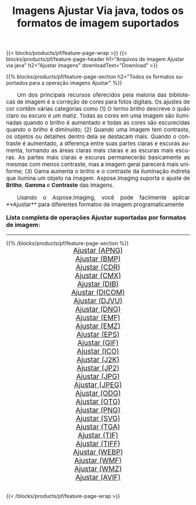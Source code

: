 ﻿---
title: Imagens Ajustar Via java, todos os formatos de imagem suportados 
weight: 3920
url: /pt/java/adjust/ 
lang: pt
langdirlevel: 2
locales: zh-hans,ja,it,ru,de,es,fr,nl,id,lt,pl,pt,vi,tr,ko,zh-hant,ar,hi,th,sv,cs,uk,he
description: Usando Aspose.Imaging, você pode facilmente imagens Ajustar Via java
---

{{< blocks/products/pf/feature-page-wrap >}}
{{< blocks/products/pf/feature-page-header h1="Arquivos de imagem Ajustar via java" h2="Ajustar imagens" downloadText="Download" >}}


{{% blocks/products/pf/feature-page-section  h2="Todos os formatos suportados para a operação imagens Ajustar" %}}
<p align="justify" style="text-indent:2em;font-size:15px;">
Um dos principais recursos oferecidos pela maioria das bibliotecas de imagem é a correção de cores para fotos digitais. Os ajustes de cor contêm várias categorias como (1) O termo brilho descreve o quão claro ou escuro é um matiz. Todas as cores em uma imagem são iluminadas quando o brilho é aumentado e todas as cores são escurecidas quando o brilho é diminuído; (2) Quando uma imagem tem contraste, os objetos ou detalhes dentro dela se destacam mais. Quando o contraste é aumentado, a diferença entre suas partes claras e escuras aumenta, tornando as áreas claras mais claras e as escuras mais escuras. As partes mais claras e escuras permanecerão basicamente as mesmas com menos contraste, mas a imagem geral parecerá mais uniforme; (3) Gama aumenta o brilho e o contraste da iluminação indireta que ilumina um objeto na imagem. Aspose.Imaging suporta o ajuste de <b>Brilho</b>, <b>Gamma</b> e <b>Contraste</b> das imagens.
</p>
<p align="justify" style="text-indent:2em;font-size:15px;">
Usando o Aspose.Imaging, você pode facilmente aplicar **Ajustar** para diferentes formatos de imagem programaticamente
</p>
<h3 style="margin-top:16px;">
Lista completa de operações Ajustar suportadas por formatos de imagem:
</h3>
<hr/>
{{% /blocks/products/pf/feature-page-section %}}
<div class="container-fluid productfamilypage bg-gray">
    <div class="convertypes bg-gray agp-content section">
        <div class="container">
		<div class="row other-converters" style="gap: 10px;font-size: 19px;text-align:center;">
		    <div class='col-md-3 other-converter remove-lp remove-rp'><a href="/imaging/pt/java/adjust/apng/" style="padding:15px;">Ajustar (APNG)</a></div><div class='col-md-3 other-converter remove-lp remove-rp'><a href="/imaging/pt/java/adjust/bmp/" style="padding:15px;">Ajustar (BMP)</a></div><div class='col-md-3 other-converter remove-lp remove-rp'><a href="/imaging/pt/java/adjust/cdr/" style="padding:15px;">Ajustar (CDR)</a></div><div class='col-md-3 other-converter remove-lp remove-rp'><a href="/imaging/pt/java/adjust/cmx/" style="padding:15px;">Ajustar (CMX)</a></div><div class='col-md-3 other-converter remove-lp remove-rp'><a href="/imaging/pt/java/adjust/dib/" style="padding:15px;">Ajustar (DIB)</a></div><div class='col-md-3 other-converter remove-lp remove-rp'><a href="/imaging/pt/java/adjust/dicom/" style="padding:15px;">Ajustar (DICOM)</a></div><div class='col-md-3 other-converter remove-lp remove-rp'><a href="/imaging/pt/java/adjust/djvu/" style="padding:15px;">Ajustar (DJVU)</a></div><div class='col-md-3 other-converter remove-lp remove-rp'><a href="/imaging/pt/java/adjust/dng/" style="padding:15px;">Ajustar (DNG)</a></div><div class='col-md-3 other-converter remove-lp remove-rp'><a href="/imaging/pt/java/adjust/emf/" style="padding:15px;">Ajustar (EMF)</a></div><div class='col-md-3 other-converter remove-lp remove-rp'><a href="/imaging/pt/java/adjust/emz/" style="padding:15px;">Ajustar (EMZ)</a></div><div class='col-md-3 other-converter remove-lp remove-rp'><a href="/imaging/pt/java/adjust/eps/" style="padding:15px;">Ajustar (EPS)</a></div><div class='col-md-3 other-converter remove-lp remove-rp'><a href="/imaging/pt/java/adjust/gif/" style="padding:15px;">Ajustar (GIF)</a></div><div class='col-md-3 other-converter remove-lp remove-rp'><a href="/imaging/pt/java/adjust/ico/" style="padding:15px;">Ajustar (ICO)</a></div><div class='col-md-3 other-converter remove-lp remove-rp'><a href="/imaging/pt/java/adjust/j2k/" style="padding:15px;">Ajustar (J2K)</a></div><div class='col-md-3 other-converter remove-lp remove-rp'><a href="/imaging/pt/java/adjust/jp2/" style="padding:15px;">Ajustar (JP2)</a></div><div class='col-md-3 other-converter remove-lp remove-rp'><a href="/imaging/pt/java/adjust/jpg/" style="padding:15px;">Ajustar (JPG)</a></div><div class='col-md-3 other-converter remove-lp remove-rp'><a href="/imaging/pt/java/adjust/jpeg/" style="padding:15px;">Ajustar (JPEG)</a></div><div class='col-md-3 other-converter remove-lp remove-rp'><a href="/imaging/pt/java/adjust/odg/" style="padding:15px;">Ajustar (ODG)</a></div><div class='col-md-3 other-converter remove-lp remove-rp'><a href="/imaging/pt/java/adjust/otg/" style="padding:15px;">Ajustar (OTG)</a></div><div class='col-md-3 other-converter remove-lp remove-rp'><a href="/imaging/pt/java/adjust/png/" style="padding:15px;">Ajustar (PNG)</a></div><div class='col-md-3 other-converter remove-lp remove-rp'><a href="/imaging/pt/java/adjust/svg/" style="padding:15px;">Ajustar (SVG)</a></div><div class='col-md-3 other-converter remove-lp remove-rp'><a href="/imaging/pt/java/adjust/tga/" style="padding:15px;">Ajustar (TGA)</a></div><div class='col-md-3 other-converter remove-lp remove-rp'><a href="/imaging/pt/java/adjust/tif/" style="padding:15px;">Ajustar (TIF)</a></div><div class='col-md-3 other-converter remove-lp remove-rp'><a href="/imaging/pt/java/adjust/tiff/" style="padding:15px;">Ajustar (TIFF)</a></div><div class='col-md-3 other-converter remove-lp remove-rp'><a href="/imaging/pt/java/adjust/webp/" style="padding:15px;">Ajustar (WEBP)</a></div><div class='col-md-3 other-converter remove-lp remove-rp'><a href="/imaging/pt/java/adjust/wmf/" style="padding:15px;">Ajustar (WMF)</a></div><div class='col-md-3 other-converter remove-lp remove-rp'><a href="/imaging/pt/java/adjust/wmz/" style="padding:15px;">Ajustar (WMZ)</a></div><div class='col-md-3 other-converter remove-lp remove-rp'><a href="/imaging/pt/java/adjust/avif/" style="padding:15px;">Ajustar (AVIF)</a></div>
                </div>
        </div>
    </div>
</div>
<br/>

{{< /blocks/products/pf/feature-page-wrap >}}
